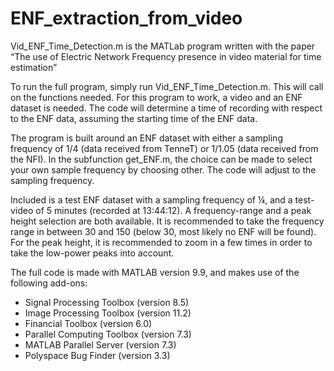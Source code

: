 # ENF_extraction_from_video

Vid_ENF_Time_Detection.m is the MATLab program written with the paper “The use of Electric Network Frequency presence in video material for time estimation”

To run the full program, simply run Vid_ENF_Time_Detection.m. This will call on the functions needed. For this program to work, a video and an ENF dataset is needed. The code will determine a time of recording with respect to the ENF data, assuming the starting time of the ENF data.

The program is built around an ENF dataset with either a sampling frequency of 1/4 (data received from TenneT) or 1/1.05 (data received from the NFI). In the subfunction get_ENF.m, the choice can be made to select your own sample frequency by choosing other. The code will adjust to the sampling frequency.

Included is a test ENF dataset with a sampling frequency of ¼, and a test-video of 5 minutes (recorded at 13:44:12).
A frequency-range and a peak height selection are both available. It is recommended to take the frequency range in between 30 and 150 (below 30, most likely no ENF will be found).
For the peak height, it is recommended to zoom in a few times in order to take the low-power peaks into account.

The full code is made with MATLAB version 9.9, and makes use of the following add-ons: 
-	Signal Processing Toolbox (version 8.5)
-	Image Processing Toolbox (version 11.2)
-	Financial Toolbox (version 6.0)
-	Parallel Computing Toolbox (version 7.3)
-	MATLAB Parallel Server (version 7.3)
-	Polyspace Bug Finder (version 3.3)
